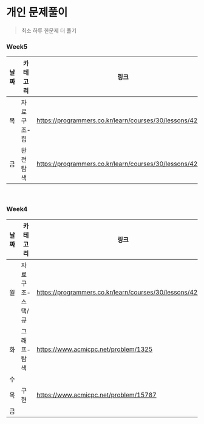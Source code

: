 # 개인 문제풀이
> 최소 하루 한문제 더 풀기

### Week5

|날짜|카테고리|링크|풀었니?|
|---|---|---|---|
|목|자료구조-힙|https://programmers.co.kr/learn/courses/30/lessons/42627|O|
|금|완전탐색|https://programmers.co.kr/learn/courses/30/lessons/42839||

<br>

### Week4

|날짜|카테고리|링크|풀었니?|
|---|---|---|---|
|월|자료구조-스택/큐|https://programmers.co.kr/learn/courses/30/lessons/42583|O|
|화|그래프-탐색|https://www.acmicpc.net/problem/1325|O|
|수|||X|
|목|구현|https://www.acmicpc.net/problem/15787|O|
|금|||X|
